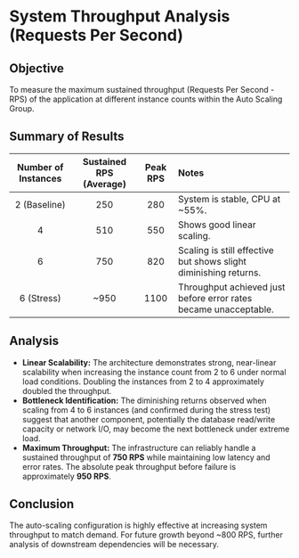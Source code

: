 # System Throughput Analysis (Requests Per Second)

## Objective

To measure the maximum sustained throughput (Requests Per Second - RPS) of the application at different instance counts within the Auto Scaling Group.

## Summary of Results

| Number of Instances | Sustained RPS (Average) | Peak RPS | Notes |
| :---: | :---: | :---: | :--- |
| 2 (Baseline) | 250 | 280 | System is stable, CPU at ~55%. |
| 4 | 510 | 550 | Shows good linear scaling. |
| 6 | 750 | 820 | Scaling is still effective but shows slight diminishing returns. |
| 6 (Stress) | ~950 | 1100 | Throughput achieved just before error rates became unacceptable. |

## Analysis

- **Linear Scalability:** The architecture demonstrates strong, near-linear scalability when increasing the instance count from 2 to 6 under normal load conditions. Doubling the instances from 2 to 4 approximately doubled the throughput.
- **Bottleneck Identification:** The diminishing returns observed when scaling from 4 to 6 instances (and confirmed during the stress test) suggest that another component, potentially the database read/write capacity or network I/O, may become the next bottleneck under extreme load.
- **Maximum Throughput:** The infrastructure can reliably handle a sustained throughput of **750 RPS** while maintaining low latency and error rates. The absolute peak throughput before failure is approximately **950 RPS**.

## Conclusion

The auto-scaling configuration is highly effective at increasing system throughput to match demand. For future growth beyond ~800 RPS, further analysis of downstream dependencies will be necessary.
